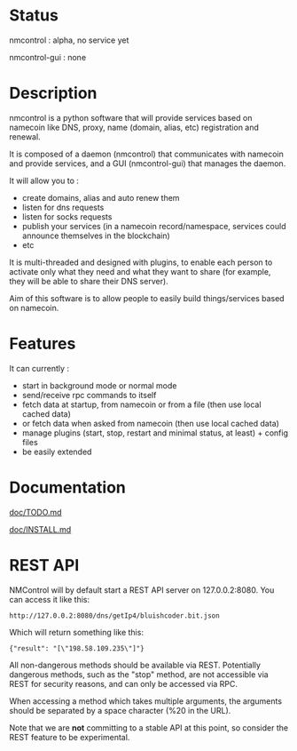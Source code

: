 Status
======

nmcontrol : alpha, no service yet

nmcontrol-gui : none

Description
===========

nmcontrol is a python software that will provide services based on namecoin like DNS, proxy, name (domain, alias, etc) registration and renewal.

It is composed of a daemon (nmcontrol) that communicates with namecoin and provide services, and a GUI (nmcontrol-gui) that manages the daemon.

It will allow you to :
- create domains, alias and auto renew them
- listen for dns requests
- listen for socks requests
- publish your services (in a namecoin record/namespace, services could announce themselves in the blockchain)
- etc

It is multi-threaded and designed with plugins, to enable each person to activate only what they need and what they want to share (for example, they will be able to share their DNS server).

Aim of this software is to allow people to easily build things/services based on namecoin.

Features
========

It can currently :
- start in background mode or normal mode
- send/receive rpc commands to itself
- fetch data at startup, from namecoin or from a file (then use local cached data)
- or fetch data when asked from namecoin (then use local cached data)
- manage plugins (start, stop, restart and minimal status, at least) + config files
- be easily extended

Documentation
=============

[doc/TODO.md](doc/TODO.md)

[doc/INSTALL.md](doc/INSTALL.md)

REST API
========

NMControl will by default start a REST API server on 127.0.0.2:8080.  You can access it like this:

    http://127.0.0.2:8080/dns/getIp4/bluishcoder.bit.json

Which will return something like this:

    {"result": "[\"198.58.109.235\"]"}

All non-dangerous methods should be available via REST.  Potentially dangerous methods, such as the "stop" method, are not accessible via REST for security reasons, and can only be accessed via RPC.

When accessing a method which takes multiple arguments, the arguments should be separated by a space character (%20 in the URL).

Note that we are **not** committing to a stable API at this point, so consider the REST feature to be experimental.
